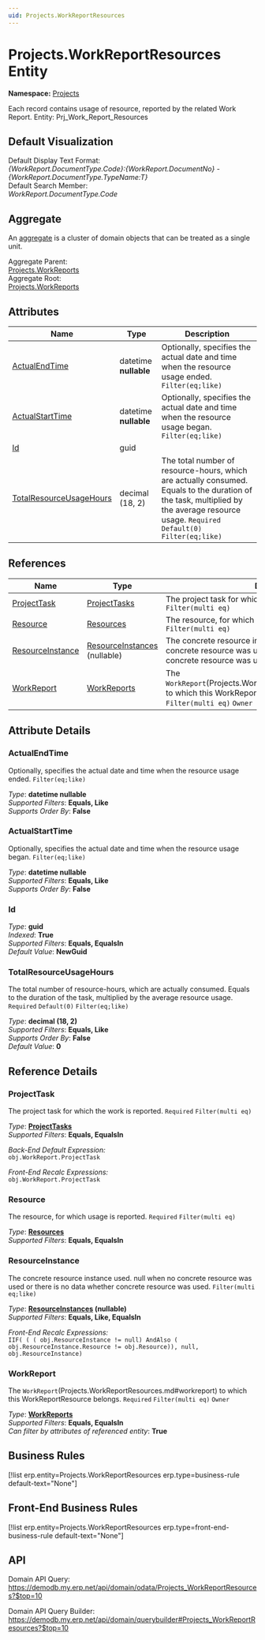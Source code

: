 ```yaml
---
uid: Projects.WorkReportResources
---
```

# Projects.WorkReportResources Entity

**Namespace:** [Projects](Projects.md)  

Each record contains usage of resource, reported by the related Work Report. Entity: Prj_Work_Report_Resources

## Default Visualization
Default Display Text Format:  
_{WorkReport.DocumentType.Code}:{WorkReport.DocumentNo} - {WorkReport.DocumentType.TypeName:T}_  
Default Search Member:  
_WorkReport.DocumentType.Code_  

## Aggregate
An [aggregate](https://docs.erp.net/tech/advanced/concepts/aggregates.html) is a cluster of domain objects that can be treated as a single unit.  

Aggregate Parent:  
[Projects.WorkReports](Projects.WorkReports.md)  
Aggregate Root:  
[Projects.WorkReports](Projects.WorkReports.md)  

## Attributes

| Name | Type | Description |
| ---- | ---- | --- |
| [ActualEndTime](Projects.WorkReportResources.md#actualendtime) | datetime __nullable__ | Optionally, specifies the actual date and time when the resource usage ended. `Filter(eq;like)` 
| [ActualStartTime](Projects.WorkReportResources.md#actualstarttime) | datetime __nullable__ | Optionally, specifies the actual date and time when the resource usage began. `Filter(eq;like)` 
| [Id](Projects.WorkReportResources.md#id) | guid |  
| [TotalResourceUsageHours](Projects.WorkReportResources.md#totalresourceusagehours) | decimal (18, 2) | The total number of resource-hours, which are actually consumed. Equals to the duration of the task, multiplied by the average resource usage. `Required` `Default(0)` `Filter(eq;like)` 

## References

| Name | Type | Description |
| ---- | ---- | --- |
| [ProjectTask](Projects.WorkReportResources.md#projecttask) | [ProjectTasks](Projects.ProjectTasks.md) | The project task for which the work is reported. `Required` `Filter(multi eq)` |
| [Resource](Projects.WorkReportResources.md#resource) | [Resources](General.Resources.Resources.md) | The resource, for which usage is reported. `Required` `Filter(multi eq)` |
| [ResourceInstance](Projects.WorkReportResources.md#resourceinstance) | [ResourceInstances](General.Resources.ResourceInstances.md) (nullable) | The concrete resource instance used. null when no concrete resource was used or there is no data whether concrete resource was used. `Filter(multi eq;like)` |
| [WorkReport](Projects.WorkReportResources.md#workreport) | [WorkReports](Projects.WorkReports.md) | The `WorkReport`(Projects.WorkReportResources.md#workreport) to which this WorkReportResource belongs. `Required` `Filter(multi eq)` `Owner` |


## Attribute Details

### ActualEndTime

Optionally, specifies the actual date and time when the resource usage ended. `Filter(eq;like)`

_Type_: **datetime __nullable__**  
_Supported Filters_: **Equals, Like**  
_Supports Order By_: **False**  

### ActualStartTime

Optionally, specifies the actual date and time when the resource usage began. `Filter(eq;like)`

_Type_: **datetime __nullable__**  
_Supported Filters_: **Equals, Like**  
_Supports Order By_: **False**  

### Id

_Type_: **guid**  
_Indexed_: **True**  
_Supported Filters_: **Equals, EqualsIn**  
_Default Value_: **NewGuid**  

### TotalResourceUsageHours

The total number of resource-hours, which are actually consumed. Equals to the duration of the task, multiplied by the average resource usage. `Required` `Default(0)` `Filter(eq;like)`

_Type_: **decimal (18, 2)**  
_Supported Filters_: **Equals, Like**  
_Supports Order By_: **False**  
_Default Value_: **0**  


## Reference Details

### ProjectTask

The project task for which the work is reported. `Required` `Filter(multi eq)`

_Type_: **[ProjectTasks](Projects.ProjectTasks.md)**  
_Supported Filters_: **Equals, EqualsIn**  

_Back-End Default Expression:_  
`obj.WorkReport.ProjectTask`

_Front-End Recalc Expressions:_  
`obj.WorkReport.ProjectTask`
### Resource

The resource, for which usage is reported. `Required` `Filter(multi eq)`

_Type_: **[Resources](General.Resources.Resources.md)**  
_Supported Filters_: **Equals, EqualsIn**  

### ResourceInstance

The concrete resource instance used. null when no concrete resource was used or there is no data whether concrete resource was used. `Filter(multi eq;like)`

_Type_: **[ResourceInstances](General.Resources.ResourceInstances.md) (nullable)**  
_Supported Filters_: **Equals, Like, EqualsIn**  

_Front-End Recalc Expressions:_  
`IIF( ( ( obj.ResourceInstance != null) AndAlso ( obj.ResourceInstance.Resource != obj.Resource)), null, obj.ResourceInstance)`
### WorkReport

The `WorkReport`(Projects.WorkReportResources.md#workreport) to which this WorkReportResource belongs. `Required` `Filter(multi eq)` `Owner`

_Type_: **[WorkReports](Projects.WorkReports.md)**  
_Supported Filters_: **Equals, EqualsIn**  
_Can filter by attributes of referenced entity_: **True**  



## Business Rules

[!list erp.entity=Projects.WorkReportResources erp.type=business-rule default-text="None"]

## Front-End Business Rules

[!list erp.entity=Projects.WorkReportResources erp.type=front-end-business-rule default-text="None"]

## API

Domain API Query:
<https://demodb.my.erp.net/api/domain/odata/Projects_WorkReportResources?$top=10>

Domain API Query Builder:
<https://demodb.my.erp.net/api/domain/querybuilder#Projects_WorkReportResources?$top=10>

